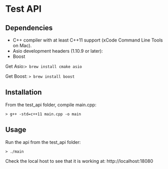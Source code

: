 # Test API 
## Dependencies
* C++ compiler with at least C++11 support (xCode Command Line Tools on Mac).
* Asio development headers (1.10.9 or later):
* Boost

Get Asio:```> brew install cmake asio```


Get Boost: ```> brew install boost```


## Installation
From the test_api folder, compile main.cpp:

```> g++ -std=c++11 main.cpp -o main ```

## Usage
Run the api from the test_api folder:

```> ./main ```

Check the local host to see that it is working at:
http://localhost:18080


